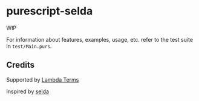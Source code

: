 # purescript-selda

WIP

For information about features, examples, usage, etc. refer to the test suite in `test/Main.purs`.

## Credits

Supported by [Lambda Terms](https://github.com/lambdaterms/)

Inspired by [selda](https://github.com/valderman/selda)
